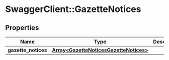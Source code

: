 # SwaggerClient::GazetteNotices

## Properties
Name | Type | Description | Notes
------------ | ------------- | ------------- | -------------
**gazette_notices** | [**Array&lt;GazetteNoticesGazetteNotices&gt;**](GazetteNoticesGazetteNotices.md) |  | 


